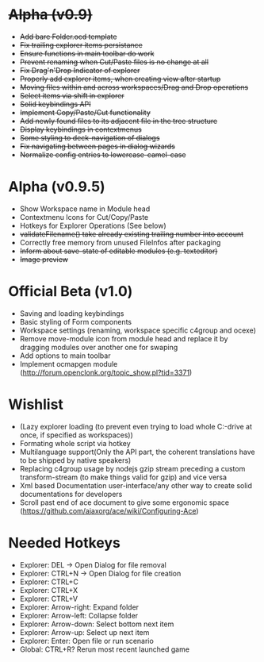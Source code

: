 # ~~Alpha (v0.9)~~
- ~~Add bare Folder.ocd template~~
- ~~Fix trailing explorer items persistance~~
- ~~Ensure functions in main toolbar do work~~
- ~~Prevent renaming when Cut/Paste files is no change at all~~
- ~~Fix Drag'n'Drop Indicator of explorer~~
- ~~Properly add explorer items, when creating view after startup~~
- ~~Moving files within and across workspaces/Drag and Drop operations~~
- ~~Select items via shift in explorer~~
- ~~Solid keybindings API~~
- ~~Implement Copy/Paste/Cut functionality~~
- ~~Add newly found files to its adjacent file in the tree structure~~
- ~~Display keybindings in contextmenus~~
- ~~Some styling to deck-navigation of dialogs~~
- ~~Fix navigating between pages in dialog wizards~~
- ~~Normalize config entries to lowercase-camel-case~~

# Alpha (v0.9.5)
- Show Workspace name in Module head
- Contextmenu Icons for Cut/Copy/Paste
- Hotkeys for Explorer Operations (See below)
- ~~validateFilename() take already existing trailing number into account~~
- Correctly free memory from unused FileInfos after packaging
- ~~Inform about save-state of editable modules (e.g. texteditor)~~
- ~~Image preview~~

# Official Beta (v1.0)
- Saving and loading keybindings
- Basic styling of Form components
- Workspace settings (renaming, workspace specific c4group and ocexe)
- Remove move-module icon from module head and replace it by dragging modules over another one for swaping
- Add options to main toolbar
- Implement ocmapgen module (http://forum.openclonk.org/topic_show.pl?tid=3371)

# Wishlist
- (Lazy explorer loading (to prevent even trying to load whole C:-drive at once, if specified as workspaces))
- Formating whole script via hotkey
- Multilanguage support(Only the API part, the coherent translations have to be shipped by native speakers)
- Replacing c4group usage by nodejs gzip stream preceding a custom transform-stream (to make things valid for gzip) and vice versa
- Xml based Documentation user-interface/any other way to create solid documentations for developers
- Scroll past end of ace document to give some ergonomic space (https://github.com/ajaxorg/ace/wiki/Configuring-Ace)

# Needed Hotkeys
- Explorer: DEL -> Open Dialog for file removal
- Explorer: CTRL+N -> Open Dialog for file creation
- Explorer: CTRL+C
- Explorer: CTRL+X
- Explorer: CTRL+V
- Explorer: Arrow-right: Expand folder
- Explorer: Arrow-left: Collapse folder
- Explorer: Arrow-down: Select bottom next item
- Explorer: Arrow-up: Select up next item
- Explorer: Enter: Open file or run scenario
- Global: CTRL+R? Rerun most recent launched game